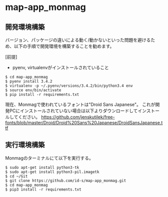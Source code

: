 # map-app_monmag

## 開発環境構築

バージョン、パッケージの違いによる動く/動かないといった問題を避けるため、以下の手順で開発環境を構築することを勧めます。

[前提]
* pyenv, virtualenvがインストールされていること

```
$ cd map-app_monmag
$ pyenv install 3.4.2
$ virtualenv -p ~/.pyenv/versions/3.4.2/bin/python3.4 env
$ source env/bin/activate
$ pip install -r requirements.txt
```

現在、Monmagで使われているフォントは"Droid Sans Japanese"。
これが開発PCにインストールされていない場合は以下よりダウンロードしてインストールしてください。
https://github.com/jenskutilek/free-fonts/blob/master/Droid/Droid%20Sans%20Japanese/DroidSansJapanese.ttf


## 実行環境構築

Monmagのターミナルにて以下を実行する。

```
$ sudo apt-get install python3-tk
$ sudo apt-get install python3-pil.imagetk
$ cd ~/Git
$ git clone https://github.com/id-s/map-app_monmag.git
$ cd map-app_monmag
$ pip3 install -r requirements.txt
```

